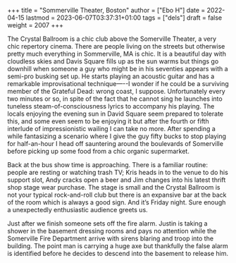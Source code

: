 +++
title = "Sommerville Theater, Boston"
author = ["Ebo H"]
date = 2022-04-15
lastmod = 2023-06-07T03:37:31+01:00
tags = ["dels"]
draft = false
weight = 2007
+++

The Crystal Ballroom is a chic club above the Somerville Theater, a very chic repertory cinema. There are people living on the streets but otherwise pretty much everything in Sommerville, MA is chic. It is a beautiful day with cloudless skies and Davis Square fills up as the sun warms but things go downhill when someone a guy who might be in his seventies appears with a semi-pro busking set up. He starts playing an acoustic guitar and has a remarkable improvisational technique—--I wonder if he could be a surviving member of the Grateful Dead: wrong coast, I suppose. Unfortunately every two minutes or so, in spite of the fact that he cannot sing he launches into tuneless steam-of-consciousness lyrics to accompany his playing. The locals enjoying the evening sun in David Square seem prepared to tolerate this, and some even seem to be enjoying it but after the fourth or fifth interlude of impressionistic wailing I can take no more. After spending a while fantasizing a scenario where I give the guy fifty bucks to stop playing for half-an-hour I head off sauntering around the boulevards of Somerville before picking up some food from a chic organic supermarket.

Back at the bus show time is approaching. There is a familiar routine: people are resting or watching trash TV; Kris heads in to the venue to do his support slot, Andy cracks open a beer and Jim changes into his latest thrift shop stage wear purchase. The stage is small and the Crystal Ballroom is not your typical rock-and-roll club but there is an expansive bar at the back of the room which is always a good sign. And it’s Friday night. Sure enough a unexpectedly enthusiastic audience greets us.

Just after we finish someone sets off the fire alarm. Justin is taking a shower in the basement dressing rooms and pays no attention while the Somerville Fire Department arrive with sirens blaring and troop into the building. The point man is carrying a huge axe but thankfully the false alarm is identified before he decides to descend into the basement to release him.
